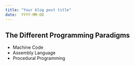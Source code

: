 ```yaml
---
title: "Your blog post title"
date:  YYYY-MM-DD
---
```


## The Different Programming Paradigms

* Machine Code
* Assembly Language
* Procedural Programming
